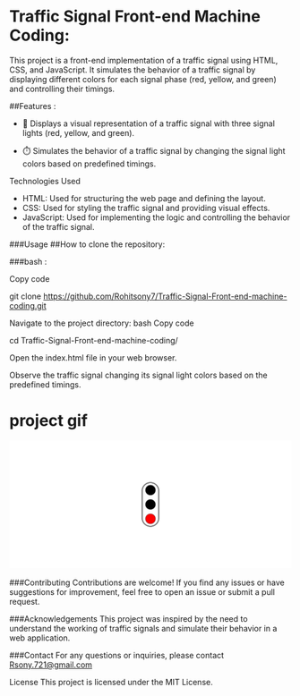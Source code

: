 <h1>Traffic Signal Front-end Machine Coding:</h1>

This project is a front-end implementation of a traffic signal using HTML, CSS, and JavaScript. It simulates the behavior of a traffic signal by displaying different colors for each signal phase (red, yellow, and green) and controlling their timings.

##Features :

- 🚦 Displays a visual representation of a traffic signal with three signal lights (red, yellow, and green).

- ⏱️ Simulates the behavior of a traffic signal by changing the signal light colors based on predefined timings.

Technologies Used
- HTML: Used for structuring the web page and defining the layout.
- CSS: Used for styling the traffic signal and providing visual effects.
- JavaScript: Used for implementing the logic and controlling the behavior of the traffic signal.

###Usage
##How to clone the repository:

###bash :

Copy code

git clone https://github.com/Rohitsony7/Traffic-Signal-Front-end-machine-coding.git

Navigate to the project directory:
bash
Copy code

cd Traffic-Signal-Front-end-machine-coding/

Open the index.html file in your web browser.

Observe the traffic signal changing its signal light colors based on the predefined timings.



# project gif

![Traffic Signal GIF](./Recording%202023-05-05%20at%2020.08.17.gif)

###Contributing
Contributions are welcome! If you find any issues or have suggestions for improvement, feel free to open an issue or submit a pull request.


###Acknowledgements
This project was inspired by the need to understand the working of traffic signals and simulate their behavior in a web application.

###Contact
For any questions or inquiries, please contact Rsony.721@gmail.com


License
This project is licensed under the MIT License.
